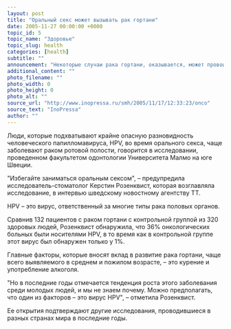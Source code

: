 ```yaml
---
layout: post
title: "Оральный секс может вызывать рак гортани"
date: 2005-11-27 00:00:00 +0000
topic_id: 5
topic_name: "Здоровье"
topic_slug: health
categories: [health]
subtitle: ""
announcement: "Некоторые случаи рака гортани, оказывается, может провоцировать вирус, передающийся во время орального секса. К такому выводу пришли шведские исследователи."
additional_content: ""
photo_filename: ""
photo_width: 0
photo_height: 0
photo_alt: ""
source_url: "http://www.inopressa.ru/smh/2005/11/17/12:33:23/onco"
source_text: "InoPressa"
author: ""
---
```

Люди, которые подхватывают крайне опасную разновидность человеческого папилломавируса, HPV, во время орального секса, чаще заболевают раком ротовой полости, говорится в исследовании, проведенном факультетом одонтологии Университета Малмо на юге Швеции.

"Избегайте заниматься оральным сексом", – предупредила исследователь-стоматолог Керстин Розенквист, которая возглавляла исследование, в интервью шведскому новостному агентству TT.

HPV – это вирус, ответственный за многие типы рака половых органов.

Сравнив 132 пациентов с раком гортани с контрольной группой из 320 здоровых людей, Розенквист обнаружила, что 36% онкологических больных были носителями HPV, в то время как в контрольной группе этот вирус был обнаружен только у 1%.

Главные факторы, которые вносят вклад в развитие рака гортани, чаще всего выявляемого в среднем и пожилом возрасте, – это курение и употребление алкоголя.

"Но в последние годы отмечается тенденция роста этого заболевания среди молодых людей, и мы не знаем почему. Можно предполагать, что один из факторов – это вирус HPV", – отметила Розенквист.

Ее открытия подтверждают другие исследования, проводившиеся в разных странах мира в последние годы.
